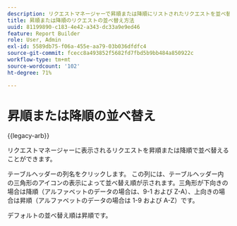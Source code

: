 ```yaml
---
description: リクエストマネージャーで昇順または降順にリストされたリクエストを並べ替える方法を説明します。
title: 昇順または降順のリクエストの並べ替え方法
uuid: 81199890-c183-4e42-a343-dc33a9e9ed46
feature: Report Builder
role: User, Admin
exl-id: 5589db75-f06a-455e-aa79-03b036dfdfc4
source-git-commit: fcecc8a493852f5682fd7fbd5b9bb484a850922c
workflow-type: tm+mt
source-wordcount: '102'
ht-degree: 71%

---
```


# 昇順または降順の並べ替え

{{legacy-arb}}

リクエストマネージャーに表示されるリクエストを昇順または降順で並べ替えることができます。

テーブルヘッダーの列名をクリックします。 この列には、テーブルヘッダー内の三角形のアイコンの表示によって並べ替え順が示されます。三角形が下向きの場合は降順（アルファベットのデータの場合は、9-1 および Z-A）、上向きの場合は昇順（アルファベットのデータの場合は 1-9 および A-Z）です。

デフォルトの並べ替え順は昇順です。
